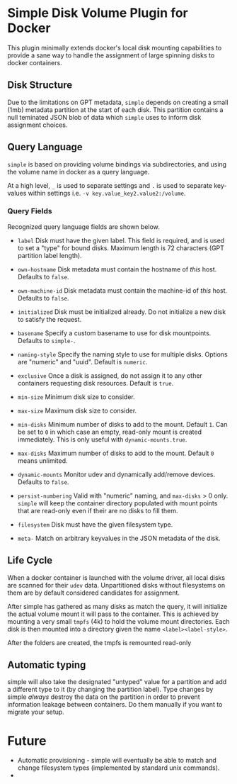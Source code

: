 # Simple Disk Volume Plugin for Docker

This plugin minimally extends docker's local disk mounting capabilities to
provide a sane way to handle the assignment of large spinning disks to docker
containers.

## Disk Structure
Due to the limitations on GPT metadata, `simple` depends on creating a small
(1mb) metadata partition at the start of each disk. This partition contains
a null teminated JSON blob of data which `simple` uses to inform disk assignment
choices.

## Query Language
`simple` is based on providing volume bindings via subdirectories, and using
the volume name in docker as a query language.

At a high level, `_` is used to separate settings and `.` is used to separate
key-values within settings i.e. `-v key.value_key2.value2:/volume`.

### Query Fields
Recognized query language fields are shown below.

* `label`
  Disk must have the given label. This field is required, and is used to 
  set a "type" for bound disks. Maximum length is 72 characters (GPT
  partition label length).

* `own-hostname`
  Disk metadata must contain the hostname of *this* host. Defaults to `false`.
  
* `own-machine-id`
  Disk metadata must contain the machine-id of *this* host. Defaults to `false`.
  
* `initialized`
  Disk must be initialized already. Do not initialize a new disk to satisfy the
  request.

* `basename`
  Specify a custom basename to use for disk mountpoints. Defaults to `simple-`.

* `naming-style`
  Specify the naming style to use for multiple disks. Options are "numeric"
  and "uuid". Default is `numeric`.

* `exclusive`
  Once a disk is assigned, do not assign it to any other containers requesting
  disk resources. Default is `true`.

* `min-size`
  Minimum disk size to consider.

* `max-size`
  Maximum disk size to consider.

* `min-disks`
  Minimum number of disks to add to the mount. Default `1`. Can be set to `0`
  in which case an empty, read-only mount is created immediately. This is only
  useful with `dynamic-mounts.true`.

* `max-disks`
  Maximum number of disks to add to the mount. Default `0` means unlimited.

* `dynamic-mounts`
  Monitor udev and dynamically add/remove devices. Defaults to `false`.

* `persist-numbering`
  Valid with "numeric" naming, and `max-disks` > 0 only. `simple` will keep
  the container directory populated with mount points that are read-only even
  if their are no disks to fill them.

* `filesystem`
  Disk must have the given filesystem type.
  
* `meta-`
  Match on arbitrary keyvalues in the JSON metadata of the disk.

## Life Cycle
When a docker container is launched with the volume driver, all local disks
are scanned for their `udev` data. Unpartitioned disks without filesystems on
them are by default considered candidates for assignment.

After simple has gathered as many disks as match the query, it will initialize
the actual volume mount it will pass to the container. This is achieved by
mounting a very small `tmpfs` (4k) to hold the volume mount directories. Each
disk is then mounted into a directory given the name `<label><label-style>`.

After the folders are created, the tmpfs is remounted read-only

## Automatic typing
simple will also take the designated "untyped" value for a partition
and add a different type to it (by changing the partition label). Type
changes by simple *always* destroy the data on the partition in order
to prevent information leakage between containers. Do them manually if
you want to migrate your setup.

# Future
* Automatic provisioning - simple will eventually be able to match and
  change filesystem types (implemented by standard unix commands).
* 
